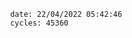 

                date: 22/04/2022 05:42:46
                cycles: 45360

                         